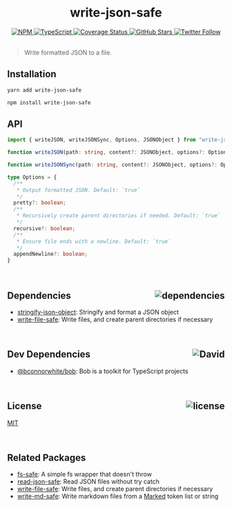 <div align="center">
  <h1>write-json-safe</h1>
  <a href="https://npmjs.com/package/write-json-safe">
    <img alt="NPM" src="https://img.shields.io/npm/v/write-json-safe.svg">
  </a>
  <a href="https://github.com/bconnorwhite/write-json-safe">
    <img alt="TypeScript" src="https://img.shields.io/github/languages/top/bconnorwhite/write-json-safe.svg">
  </a>
  <a href='https://coveralls.io/github/bconnorwhite/write-json-safe?branch=master'>
    <img alt="Coverage Status" src="https://img.shields.io/coveralls/github/bconnorwhite/write-json-safe.svg?branch=master">
  </a>
  <a href="https://github.com/bconnorwhite/write-json-safe">
    <img alt="GitHub Stars" src="https://img.shields.io/github/stars/bconnorwhite/write-json-safe?label=Stars%20Appreciated%21&style=social">
  </a>
  <a href="https://twitter.com/bconnorwhite">
    <img alt="Twitter Follow" src="https://img.shields.io/twitter/follow/bconnorwhite.svg?label=%40bconnorwhite&style=social">
  </a>
</div>

<br />

> Write formatted JSON to a file.

## Installation

```sh
yarn add write-json-safe
```

```sh
npm install write-json-safe
```

## API

```ts
import { writeJSON, writeJSONSync, Options, JSONObject } from "write-json-safe";

function writeJSON(path: string, content?: JSONObject, options?: Options): Promise<boolean>;

function writeJSONSync(path: string, content?: JSONObject, options?: Options): boolean;

type Options = {
  /**
   * Output formatted JSON. Default: `true`
   */
  pretty?: boolean;
  /**
   * Recursively create parent directories if needed. Default: `true`
   */
  recursive?: boolean;
  /**
   * Ensure file ends with a newline. Default: `true`
   */
  appendNewline?: boolean;
}
```

<br />

<h2>Dependencies<img align="right" alt="dependencies" src="https://img.shields.io/david/bconnorwhite/write-json-safe.svg"></h2>

- [stringify-json-object](https://www.npmjs.com/package/stringify-json-object): Stringify and format a JSON object
- [write-file-safe](https://www.npmjs.com/package/write-file-safe): Write files, and create parent directories if necessary

<br />

<h2>Dev Dependencies<img align="right" alt="David" src="https://img.shields.io/david/dev/bconnorwhite/write-json-safe.svg"></h2>

- [@bconnorwhite/bob](https://www.npmjs.com/package/@bconnorwhite/bob): Bob is a toolkit for TypeScript projects

<br />

<h2>License <img align="right" alt="license" src="https://img.shields.io/npm/l/write-json-safe.svg"></h2>

[MIT](https://opensource.org/licenses/MIT)

<br />

## Related Packages

- [fs-safe](https://www.npmjs.com/package/fs-safe): A simple fs wrapper that doesn't throw
- [read-json-safe](https://www.npmjs.com/package/read-json-safe): Read JSON files without try catch
- [write-file-safe](https://www.npmjs.com/package/write-file-safe): Write files, and create parent directories if necessary
- [write-md-safe](https://www.npmjs.com/package/write-md-safe): Write markdown files from a [Marked](https://www.npmjs.com/package/marked) token list or string
